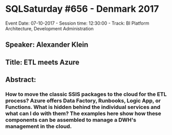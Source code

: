 # SQLSaturday #656 - Denmark 2017
Event Date: 07-10-2017 - Session time: 12:30:00 - Track: BI Platform Architecture, Development  Administration
## Speaker: Alexander Klein
## Title: ETL meets Azure
## Abstract:
### How to move the classic SSIS packages to the cloud for the ETL process? Azure offers Data Factory, Runbooks, Logic App, or Functions. What is hidden behind the individual services and what can I do with them? The examples here show how these components can be assembled to manage a DWH's management in the cloud.
